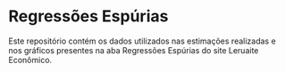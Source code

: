 # Regressões Espúrias
Este repositório contém os dados utilizados nas estimações realizadas e nos gráficos presentes na aba Regressões Espúrias do site Leruaite Econômico. 
